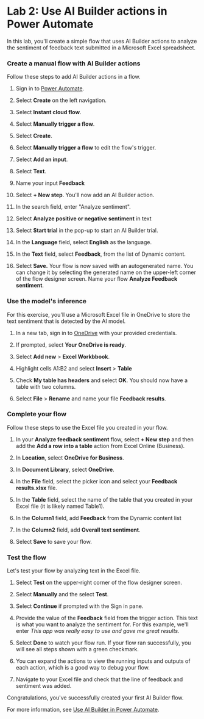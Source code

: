 # Lab 2: Use AI Builder actions in Power Automate

In this lab, you'll create a simple flow that uses AI Builder actions to analyze the sentiment of feedback text submitted in a Microsoft Excel spreadsheet.

### Create a manual flow with AI Builder actions

Follow these steps to add AI Builder actions in a flow.

1. Sign in to [Power Automate](https://make.powerautomate.com).

1. Select **Create** on the left navigation.

1. Select **Instant cloud flow**.

1. Select **Manually trigger a flow**.

1. Select **Create**.

1. Select **Manually trigger a flow** to edit the flow's trigger.

1. Select **Add an input**.

1. Select **Text**.

1. Name your input **Feedback**

1. Select **+ New step**. You'll now add an AI Builder action.

1. In the search field, enter "Analyze sentiment".

1. Select **Analyze positive or negative sentiment** in text

1. Select **Start trial** in the pop-up to start an AI Builder trial.

1. In the **Language** field, select **English** as the language.

1. In the **Text** field, select **Feedback**, from the list of Dynamic content.

1. Select **Save.** Your flow is now saved with an autogenerated name. You can change it by selecting the generated name on the upper-left corner of the flow designer screen. Name your flow **Analyze Feedback sentiment**.

### Use the model's inference

For this exercise, you'll use a Microsoft Excel file in OneDrive to store the text sentiment that is detected by the AI model.

1. In a new tab, sign in to [OneDrive](https://onedrive.microsoft.com) with your provided credentials.

1. If prompted, select **Your OneDrive is ready**.

1. Select **Add new** > **Excel Workbbook**.

1. Highlight cells A1:B2 and select **Insert** > **Table**

1. Check **My table has headers** and select **OK**. You should now have a table with two columns.

1. Select **File** > **Rename** and name your file **Feedback results**.

### Complete your flow

Follow these steps to use the Excel file you created in your flow.

1. In your **Analyze feedback sentiment** flow, select **+ New step** and then add the **Add a row into a table** action from Excel Online (Business).

1. In **Location**, select **OneDrive for Business**.

1. In **Document Library**, select **OneDrive**.

1. In the **File** field, select the picker icon and select your **Feedback results.xlsx** file.

1. In the **Table** field, select the name of the table that you created in your Excel file (it is likely named Table1).

1. In the **Column1** field, add **Feedback** from the Dynamic content list

1. In the **Column2** field, add **Overall text sentiment**.

1. Select **Save** to save your flow.

### Test the flow

Let's test your flow by analyzing text in the Excel file. 

1. Select **Test** on the upper-right corner of the flow designer screen.

1. Select **Manually** and the select **Test**.

1. Select **Continue** if prompted with the Sign in pane. 

1. Provide the value of the **Feedback** field from the trigger action. This text is what you want to analyze the sentiment for. For this example, we'll enter *This app was really easy to use and gave me great results.*

1. Select **Done** to watch your flow run. If your flow ran successfully, you will see all steps shown with a green checkmark.

1. You can expand the actions to view the running inputs and outputs of each action, which is a good way to debug your flow.

1. Navigate to your Excel file and check that the line of feedback and sentiment was added.

Congratulations, you've successfully created your first AI Builder flow.

For more information, see [Use AI Builder in Power Automate](/ai-builder/use-in-flow-overview/?azure-portal=true).
